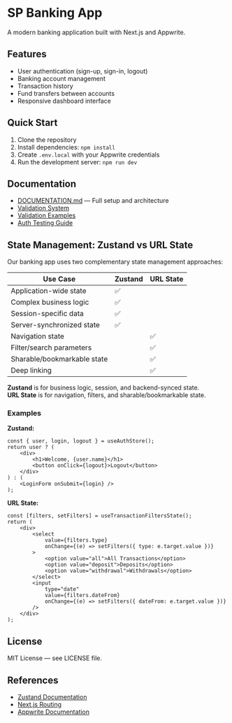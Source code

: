 # SP Banking App

A modern banking application built with Next.js and Appwrite.

## Features

- User authentication (sign-up, sign-in, logout)
- Banking account management
- Transaction history
- Fund transfers between accounts
- Responsive dashboard interface

## Quick Start

1. Clone the repository
2. Install dependencies: `npm install`
3. Create `.env.local` with your Appwrite credentials
4. Run the development server: `npm run dev`

## Documentation

- [DOCUMENTATION.md](./DOCUMENTATION.md) — Full setup and architecture
- [Validation System](./docs/VALIDATION.md)
- [Validation Examples](./docs/VALIDATION-EXAMPLES.md)
- [Auth Testing Guide](./docs/AUTH-TESTING.md)

## State Management: Zustand vs URL State

Our banking app uses two complementary state management approaches:

| Use Case                    | Zustand | URL State |
| --------------------------- | ------- | --------- |
| Application-wide state      | ✅      |           |
| Complex business logic      | ✅      |           |
| Session-specific data       | ✅      |           |
| Server-synchronized state   | ✅      |           |
| Navigation state            |         | ✅        |
| Filter/search parameters    |         | ✅        |
| Sharable/bookmarkable state |         | ✅        |
| Deep linking                |         | ✅        |

**Zustand** is for business logic, session, and backend-synced state.  
**URL State** is for navigation, filters, and sharable/bookmarkable state.

### Examples

**Zustand:**
```tsx
const { user, login, logout } = useAuthStore();
return user ? (
    <div>
        <h1>Welcome, {user.name}</h1>
        <button onClick={logout}>Logout</button>
    </div>
) : (
    <LoginForm onSubmit={login} />
);
```

**URL State:**
```tsx
const [filters, setFilters] = useTransactionFiltersState();
return (
    <div>
        <select
            value={filters.type}
            onChange={(e) => setFilters({ type: e.target.value })}
        >
            <option value="all">All Transactions</option>
            <option value="deposit">Deposits</option>
            <option value="withdrawal">Withdrawals</option>
        </select>
        <input
            type="date"
            value={filters.dateFrom}
            onChange={(e) => setFilters({ dateFrom: e.target.value })}
        />
    </div>
);
```

## License

MIT License — see LICENSE file.

## References

- [Zustand Documentation](https://docs.pmnd.rs/zustand/getting-started/introduction)
- [Next.js Routing](https://nextjs.org/docs/routing/introduction)
- [Appwrite Documentation](https://appwrite.io/docs)
